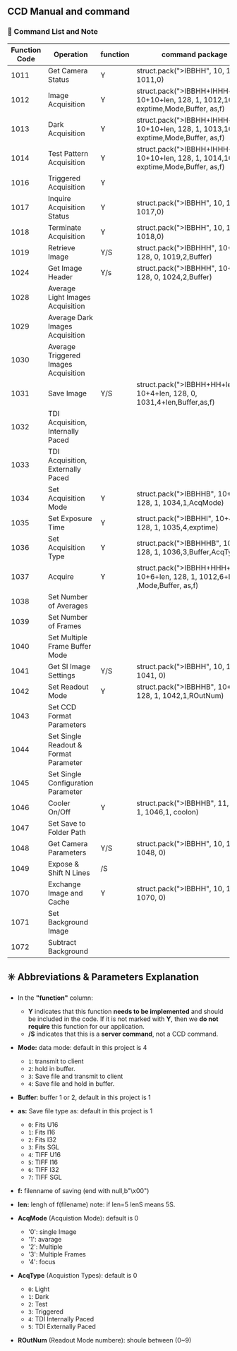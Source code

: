 ## CCD Manual and command


###  📘  Command List and Note
| Function Code | Operation | function | command package | return package  | Done?  |
| --- | --- | --- | --- | --- | --- |
| 1011 | Get Camera Status | Y | struct.pack(">IBBHH", 10, 128, 1, 1011,0) | Ack,  |  |
| 1012 | Image Acquisition | Y | struct.pack(">IBBHH+IHHH+lenS", 10+10+len, 128, 1, 1012,10+len, exptime,Mode,Buffer, as,f) |  |  |
| 1013 | Dark Acquisition | Y | struct.pack(">IBBHH+IHHH+lenS", 10+10+len, 128, 1, 1013,10+len, exptime,Mode,Buffer, as,f) |  |  |
| 1014 | Test Pattern Acquisition | Y | struct.pack(">IBBHH+IHHH+lenS", 10+10+len, 128, 1, 1014,10+len, exptime,Mode,Buffer, as,f) |  |  |
| 1016 | Triggered Acquisition | Y |  |  |  |
| 1017 | Inquire Acquisition Status | Y | struct.pack(">IBBHH", 10, 128, 1, 1017,0) |  |  |
| 1018 | Terminate Acquisition | Y | struct.pack(">IBBHH", 10, 128, 1, 1018,0) |  |  |
| 1019 | Retrieve Image | Y/S | struct.pack(">IBBHHH", 10+2, 128, 0, 1019,2,Buffer) |  |  |
| 1024 | Get Image Header | Y/s | struct.pack(">IBBHHH", 10+2, 128, 0, 1024,2,Buffer) |  |  |
| 1028 | Average Light Images Acquisition |  |  |  |  |
| 1029 | Average Dark Images Acquisition |  |  |  |  |
| 1030 | Average Triggered Images Acquisition |  |  |  |  |
| 1031 | Save Image | Y/S | struct.pack(">IBBHH+HH+lenS", 10+4+len, 128, 0, 1031,4+len,Buffer,as,f) |  |  |
| 1032 | TDI Acquisition, Internally Paced |  |  |  |  |
| 1033 | TDI Acquisition, Externally Paced |  |  |  |  |
| 1034 | Set Acquisition Mode | Y | struct.pack(">IBBHHB", 10+1, 128, 1, 1034,1,AcqMode) |  |  |
| 1035 | Set Exposure Time | Y | struct.pack(">IBBHHI", 10+4, 128, 1, 1035,4,exptime) |  |  |
| 1036 | Set Acquisition Type | Y | struct.pack(">IBBHHHB", 10+3, 128, 1, 1036,3,Buffer,AcqType) |  |  |
| 1037 | Acquire | Y | struct.pack(">IBBHH+HHH+lenS", 10+6+len, 128, 1, 1012,6+len ,Mode,Buffer, as,f) |  |  |
| 1038 | Set Number of Averages |  |  |  |  |
| 1039 | Set Number of Frames |  |  |  |  |
| 1040 | Set Multiple Frame Buffer Mode |  |  |  |  |
| 1041 | Get SI Image Settings | Y/S | struct.pack(">IBBHH", 10, 128, 0, 1041, 0) |  |  |
| 1042 | Set Readout Mode | Y | struct.pack(">IBBHHB", 10+1, 128, 1, 1042,1,ROutNum) |  |  |
| 1043 | Set CCD Format Parameters |  |  |  |  |
| 1044 | Set Single Readout & Format Parameter |  |  |  |  |
| 1045 | Set Single Configuration Parameter |  |  |  |  |
| 1046 | Cooler On/Off | Y | struct.pack(">IBBHHB", 11, 128, 1, 1046,1, coolon) |  |  |
| 1047 | Set Save to Folder Path |  |  |  |  |
| 1048 | Get Camera Parameters | Y/S | struct.pack(">IBBHH", 10, 128, 0, 1048, 0) |  |  |
| 1049 | Expose & Shift N Lines | /S |  |  |  |
| 1070 | Exchange Image and Cache | Y | struct.pack(">IBBHH", 10, 128, 1, 1070, 0) |  |  |
| 1071 | Set Background Image |  |  |  |  |
| 1072 | Subtract Background |  |  |  |  |



## ✳️ Abbreviations & Parameters Explanation
- In the **"function"** column:  
  - **Y** indicates that this function **needs to be implemented** and should be included in the code. If it is not marked with **Y**, then we **do not require** this function for our application.  
  - **/S** indicates that this is a **server command**, not a CCD command.
 
- **Mode:** data  mode: default in this project is 4
  - `1`: transmit to client
  - `2`: hold in buffer.
  - `3`: Save file and transmit to client
  - `4`: Save file and hold in buffer.

- **Buffer**: buffer 1 or 2,  default in this project is 1
- **as:** Save file type as:  default in this project is 1
  - `0`: Fits U16
  - `1`: Fits I16
  - `2`: Fits I32
  - `3`: Fits SGL
  - `4`: TIFF U16
  - `5`: TIFF I16
  - `6`: TIFF I32
  - `7`: TIFF SGL
- **f:** filenname of saving (end with null,b"\x00")
- **len:** lengh of f(filename) note: if len=5 lenS means 5S.

- **AcqMode** (Acquistion Mode):  default is 0
  - '0': single Image
  - '1': avarage
  - '2': Multiple 
  - '3': Multiple Frames
  - '4': focus

- **AcqType** (Acquistion Types):  default is 0
  - `0`: Light
  - `1`: Dark
  - `2`: Test
  - `3`: Triggered
  - `4`: TDI Internally Paced
  - `5`: TDI Externally Paced

- **ROutNum** (Readout Mode numbere):  shoule between (0~9)



